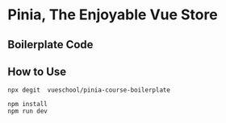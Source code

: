 # Pinia, The Enjoyable Vue Store 
## Boilerplate Code


## How to Use

```
npx degit  vueschool/pinia-course-boilerplate 
```
```
npm install
npm run dev
```

